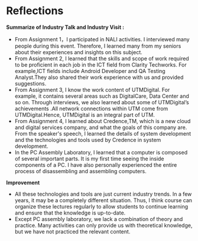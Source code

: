 # Reflections

**Summarize of Industry Talk and Industry Visit :**

- From Assignment 1，I participated in NALI activities. I interviewed many people during this event. Therefore, I learned many from my seniors about their experiences and insights on this subject.
- From Assignment 2, I learned that the skills and scope of work required to be proficient in each job in the ICT field from Clarity Techworks. For example,ICT fields include Android Developer and QA Testing Analyst.They also shared their work experience with us and provided suggestions.
- From Assignment 3, I know the work content of UTMDigital. For example, it contains several areas such as DigitalCare, Data Center and so on. Through interviews, we also learned about some of UTMDigital’s achievements .All network connections within UTM come from UTMDigital.Hence, UTMDigital is an integral part of UTM.
- From Assignment 4, I learned about Credence,TM, which is a new cloud and digital services company, and what the goals of this company are. From the speaker's speech, I learned the details of system development and the technologies and tools used by Credence in system development.
- In the PC Assembly Laboratory, I learned that a computer is composed of several important parts. It is my first time seeing the inside components of a PC. I have also personally experienced the entire process of disassembling and assembling computers.

**Improvement**

- All these technologies and tools are just current industry trends. In a few years, it may be a completely different situation. Thus, I think course can organize these lectures regularly to allow students to continue learning and ensure that the knowledge is up-to-date.
- Except PC assembly laboratory, we lack a combination of theory and practice. Many activities can only provide us with theoretical knowledge, but we have not practiced the relevant content.







